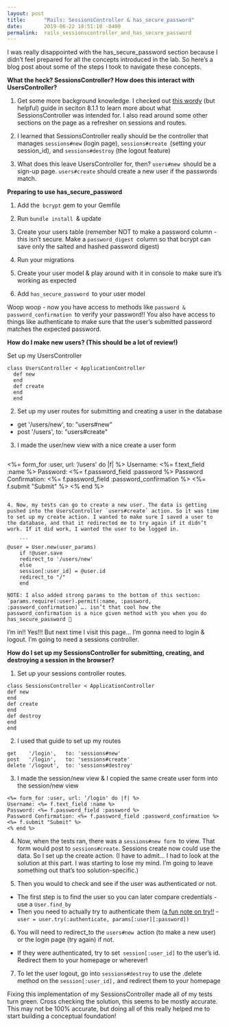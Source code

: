 ```yaml
---
layout: post
title:      "Rails: SessionsController & has_secure_password"
date:       2019-06-22 18:51:18 -0400
permalink:  rails_sessionscontroller_and_has_secure_password
---
```


I was really disappointed with the has_secure_password section because I didn’t feel prepared for all the concepts introduced in the lab. So here’s a blog post about some of the steps I took to navigate these concepts.

**What the heck? SessionsController? How does this interact with UsersController?**

1. Get some more background knowledge. I checked out [this wordy](https://www.railstutorial.org/book/basic_login) (but helpful) guide in seciton 8.1.1 to learn more about what SessionsController was intended for. I also read around some other sections on the page as a refresher on sessions and routes.

2. I learned that SessionsController really should be the controller that manages `sessions#new` (login page), `sessions#create `(setting your session_id), and `sessions#destroy` (the logout feature)

3. What does this leave UsersController for, then? `users#new `should be a sign-up page. `users#create` should create a new user if the passwords match. 

**Preparing to use has_secure_password**

1. Add the` bcrypt` gem to your Gemfile

2. Run `bundle install `& update

3. Create your users table (remember NOT to make a password column - this isn’t secure. Make a `password_digest `column so that bcrypt can save only the salted and hashed password digest)

4. Run your migrations 

5. Create your user model & play around with it in console to make sure it’s working as expected

6. Add `has_secure_password `to your user model 

Woop woop - now you have access to methods like `password & password_confirmation `to verify your password!! You also have access to things like authenticate to make sure that the user’s submitted password matches the expected password.

**How do I make new users? (This should be a lot of review!)**

Set up my UsersController
  ```
  class UsersController < ApplicationController
    def new 
    end 
    def create 
    end 
    end 
```

2. Set up my user routes for submitting and creating a user in the database 
* get '/users/new', to: "users#new"
* post '/users', to: "users#create"

3. I made the user/new view with a nice create a user form 
   ```
 <%= form_for :user, url: ‘/users' do |f| %>
    Username: <%= f.text_field :name %>
    Password: <%= f.password_field :password %>
    Password Confirmation: <%= f.password_field :password_confirmation %>
    <%= f.submit "Submit" %>
    <% end %>
```

4. Now, my tests can go to create a new user. The data is getting pushed into the UsersController `users#create` action. So it was time to set up my create action. I wanted to make sure I saved a user to the database, and that it redirected me to try again if it didn’t work. If it did work, I wanted the user to be logged in.

    ```
@user = User.new(user_params)
    if !@user.save
    redirect_to '/users/new'
    else
    session[:user_id] = @user.id
    redirect_to "/"
    end
```

	NOTE: I also added strong params to the bottom of this section: `params.require(:user).permit(:name, :password, :password_confirmation)`…. isn’t that cool how the password_confirmation is a nice given method with you when you do has_secure_password 🙂

I’m in!! Yes!!! But next time I visit this page… I’m gonna need to login & logout. I’m going to need a sessions controller.

**How do I set up my SessionsController for submitting, creating, and destroying a session in the browser?**

1. Set up your sessions controller routes.
```
class SessionsController < ApplicationController
def new 
end 
def create 
end 
def destroy
end 
end 
```

2. I used that guide to set up my routes 
```
get    '/login',   to: 'sessions#new'
post   '/login',   to: 'sessions#create'
delete '/logout',  to: 'sessions#destroy'
```

3. I made the session/new view & I copied the same create user form into the session/new view 
```
<%= form_for :user, url: ‘/login' do |f| %>
Username: <%= f.text_field :name %>
Password: <%= f.password_field :password %>
Password Confirmation: <%= f.password_field :password_confirmation %>
<%= f.submit "Submit" %>
<% end %>
```

4. Now, when the tests ran, there was a `sessions#new form `to view. That form would post to `sessions#create`. Sessions create now could use the data. So I set up the create action. (I have to admit… I had to look at the solution at this part. I was starting to lose my mind. I’m going to leave something out that’s too solution-specific.)

5. Then you would to check and see if the user was authenticated or not. 
* The first step is to find the user so you can later compare credentials - use a `User.find_by`
* Then you need to actually try to authenticate them ([a fun note on try!!](https://apidock.com/rails/v3.2.1/Object/try) - `user = user.try(:authenticate, params[:user][:password])`

6. You will need to redirect_to the `users#new `action (to make a new user) or the login page (try again) if not. 
* If they were authenticated, try to set` session[:user_id]` to the user’s id. Redirect them to your homepage or wherever!

7. To let the user logout, go into `sessions#destroy` to use the .delete method on the `session[:user_id],` and redirect them to your homepage 


Fixing this implementation of my SessionsController made all of my tests turn green. Cross checking the solution, this seems to be mostly accurate. This may not be 100% accurate, but doing all of this really helped me to start building a conceptual foundation!

